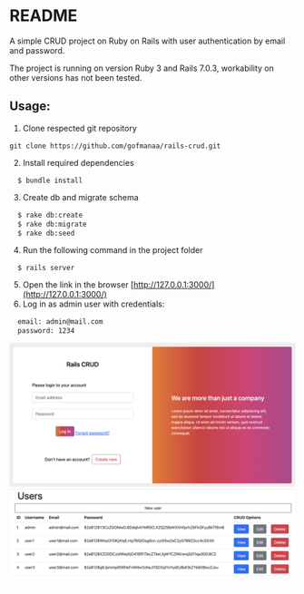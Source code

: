 # README
A simple CRUD project on Ruby on Rails with user authentication by email and password.

The project is running on version Ruby 3 and Rails 7.0.3, workability on other versions has not been tested.

## Usage:
1) Clone respected git repository
```shell
git clone https://github.com/gofmanaa/rails-crud.git
```
2) Install required dependencies
```shell
  $ bundle install
```
3) Create db and migrate schema
```shell
  $ rake db:create
  $ rake db:migrate
  $ rake db:seed
```
4) Run the following command in the project folder 
```shell
  $ rails server 
```
5) Open the link in the browser [http://127.0.0.1:3000/](http://127.0.0.1:3000/)
6) Log in as admin user with credentials:
```text
  email: admin@mail.com
  password: 1234
```

![Login Form](doc/login.png)
![Users List](doc/users_list.png)


